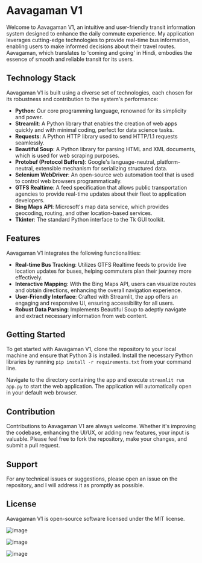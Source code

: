# Aavagaman V1

Welcome to Aavagaman V1, an intuitive and user-friendly transit information system designed to enhance the daily commute experience. My application leverages cutting-edge technologies to provide real-time bus information, enabling users to make informed decisions about their travel routes. Aavagaman, which translates to 'coming and going' in Hindi, embodies the essence of smooth and reliable transit for its users.

## Technology Stack

Aavagaman V1 is built using a diverse set of technologies, each chosen for its robustness and contribution to the system's performance:

- **Python**: Our core programming language, renowned for its simplicity and power.
- **Streamlit**: A Python library that enables the creation of web apps quickly and with minimal coding, perfect for data science tasks.
- **Requests**: A Python HTTP library used to send HTTP/1.1 requests seamlessly.
- **Beautiful Soup**: A Python library for parsing HTML and XML documents, which is used for web scraping purposes.
- **Protobuf (Protocol Buffers)**: Google's language-neutral, platform-neutral, extensible mechanism for serializing structured data.
- **Selenium WebDriver**: An open-source web automation tool that is used to control web browsers programmatically.
- **GTFS Realtime**: A feed specification that allows public transportation agencies to provide real-time updates about their fleet to application developers.
- **Bing Maps API**: Microsoft's map data service, which provides geocoding, routing, and other location-based services.
- **Tkinter**: The standard Python interface to the Tk GUI toolkit.

## Features

Aavagaman V1 integrates the following functionalities:

- **Real-time Bus Tracking**: Utilizes GTFS Realtime feeds to provide live location updates for buses, helping commuters plan their journey more effectively.
- **Interactive Mapping**: With the Bing Maps API, users can visualize routes and obtain directions, enhancing the overall navigation experience.
- **User-Friendly Interface**: Crafted with Streamlit, the app offers an engaging and responsive UI, ensuring accessibility for all users.
- **Robust Data Parsing**: Implements Beautiful Soup to adeptly navigate and extract necessary information from web content.

## Getting Started

To get started with Aavagaman V1, clone the repository to your local machine and ensure that Python 3 is installed. Install the necessary Python libraries by running `pip install -r requirements.txt` from your command line.

Navigate to the directory containing the app and execute `streamlit run app.py` to start the web application. The application will automatically open in your default web browser.

## Contribution

Contributions to Aavagaman V1 are always welcome. Whether it's improving the codebase, enhancing the UI/UX, or adding new features, your input is valuable. Please feel free to fork the repository, make your changes, and submit a pull request.

## Support

For any technical issues or suggestions, please open an issue on the repository, and I will address it as promptly as possible.

## License

Aavagaman V1 is open-source software licensed under the MIT license.


![image](https://github.com/CreateJas/Aavagman/assets/91935368/287db89e-5198-4368-ae66-c7450d60202c)

![image](https://github.com/CreateJas/Aavagman/assets/91935368/ba4f3963-e03f-43a4-b659-dc2aa6ae662a)

![image](https://github.com/CreateJas/Aavagman/assets/91935368/8c6fcb72-165e-4f42-86a5-de0648239a22)

